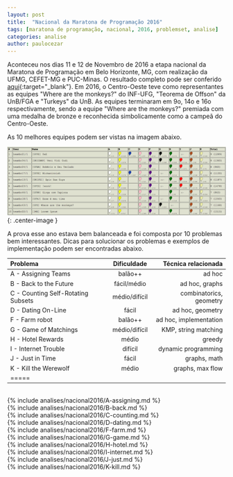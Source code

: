 ```yaml
---
layout: post
title:  "Nacional da Maratona de Programação 2016"
tags: [maratona de programação, nacional, 2016, problemset, analise]
categories: analise
author: paulocezar
---
```


Aconteceu nos dias 11 e 12 de Novembro de 2016 a etapa nacional da Maratona de Programação
em Belo Horizonte, MG, com realização da UFMG, CEFET-MG e PUC-Minas.
O resultado completo pode ser conferido [aqui][resultados-nacional-2016]{:target="_blank"}.
Em 2016, o Centro-Oeste teve como representantes as equipes "Where are the monkeys?" do
INF-UFG, "Teorema de Offson" da UnB/FGA e "Turkeys" da UnB. As equipes terminaram em 9o, 14o e 16o respectivamente, sendo a
equipe "Where are the monkeys?" premiada com uma medalha de bronze e reconhecida simbolicamente como a campeã do Centro-Oeste.

As 10 melhores equipes
podem ser vistas na imagem abaixo.

![Top 10 - ICPC LA 2016 - Brazil](/_assets/images/top10-icpcla2016.png){: .center-image }

A prova esse ano estava bem balanceada e foi composta por 10 problemas bem interessantes.
Dicas para solucionar os problemas e exemplos de implementação podem ser encontradas abaixo.


| Problema                              | Dificuldade   | Técnica relacionada            |
|:--------------------------------------|:-------------:|-------------------------------:|
|A - Assigning Teams                    | balão++       | ad hoc                         |
|B - Back to the Future                 | fácil/médio   | ad hoc, graphs                 |
|C - Counting Self-Rotating Subsets     | médio/difícil | combinatorics, geometry        |
|D - Dating On-Line                     | fácil         | ad hoc, geometry               |
|F - Farm robot                         | balão++       | ad hoc, implementation         |
|G - Game of Matchings                  | médio/difícil | KMP, string matching           |
|H - Hotel Rewards                      | médio         | greedy                         |
|I - Internet Trouble                   | difícil       | dynamic programming            |
|J - Just in Time                       | fácil         | graphs, math                   |
|K - Kill the Werewolf                  | médio         | graphs, max flow               |
|=====

<br>
{% include analises/nacional2016/A-assigning.md %} <br>
{% include analises/nacional2016/B-back.md %} <br>
{% include analises/nacional2016/C-counting.md %} <br>
{% include analises/nacional2016/D-dating.md %} <br>
{% include analises/nacional2016/F-farm.md %} <br>
{% include analises/nacional2016/G-game.md %} <br>
{% include analises/nacional2016/H-hotel.md %} <br>
{% include analises/nacional2016/I-internet.md %} <br>
{% include analises/nacional2016/J-just.md %} <br>
{% include analises/nacional2016/K-kill.md %}

[resultados-nacional-2016]:	http://maratona.ime.usp.br/hist/2016/index.html
